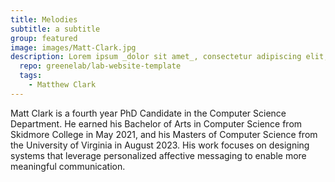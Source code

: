 ```yaml
---
title: Melodies
subtitle: a subtitle
group: featured
image: images/Matt-Clark.jpg
description: Lorem ipsum _dolor sit amet_, consectetur adipiscing elit, sed do eiusmod tempor incididunt ut labore et dolore magna aliqua.
  repo: greenelab/lab-website-template
  tags:
    - Matthew Clark
---
```

  

Matt Clark is a fourth year PhD Candidate in the Computer Science Department. He earned his Bachelor of Arts in Computer Science from Skidmore College in May 2021, and his Masters of Computer Science from the University of Virginia in August 2023. His work focuses on designing systems that leverage personalized affective messaging to enable more meaningful communication. 